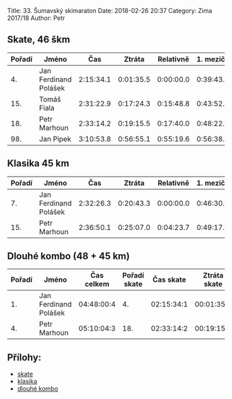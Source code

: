 Title: 33. Šumavský skimaraton
Date: 2018-02-26 20:37
Category: Zima 2017/18
Author: Petr

Skate, 46 škm
-------------

| Pořadí | Jméno                 | Čas       | Ztráta    | Relativně | 1. mezičas | 2. mezičas | 3. mezičas | 4. mezičas |
|--------|-----------------------|-----------|-----------|-----------|------------|------------|------------|------------|
| 4.     | Jan Ferdinand Polášek | 2:15:34.1 | 0:01:35.5 | 0:00:00.0 | 0:39:43.8  | 1:01:29.9  | 1:47:53.5  | 2:10:53.2  |
| 15.    | Tomáš Fiala           | 2:31:22.9 | 0:17:24.3 | 0:15:48.8 | 0:43:52.6  | 1:08:02.0  | 2:00:31.3  | 2:26:52.2  |
| 18.    | Petr Marhoun          | 2:33:14.2 | 0:19:15.5 | 0:17:40.0 | 0:48:22.8  | 1:14:02.7  | 2:04:22.8  | 2:28:38.0  |
| 98.    | Jan Pipek             | 3:10:53.8 | 0:56:55.1 | 0:55:19.6 | 0:56:38.6  | 1:27:18.8  | 2:31:44.3  | 3:05:01.6  |

Klasika 45 km
-------------

| Pořadí | Jméno                 | Čas       | Ztráta    | Relativně | 1. mezičas | 2. mezičas | 3. mezičas |
|--------|-----------------------|-----------|-----------|-----------|------------|------------|------------|
| 7.     | Jan Ferdinand Polášek | 2:32:26.3 | 0:20:43.3 | 0:00:00.0 | 0:46:30.7  | 1:22:00.7  | 2:27:29.5  |
| 15.    | Petr Marhoun          | 2:36:50.1 | 0:25:07.0 | 0:04:23.7 | 0:49:17.5  | 1:25:36.7  | 2:31:50.0  |

Dlouhé kombo (48 + 45 km)
-------------------------

| Pořadí | Jméno                 | Čas celkem | Pořadí skate | Čas skate  | Ztráta skate | Pořadí klasika | Čas klasika | Ztráta klasika |
|--------|-----------------------|------------|--------------|------------|--------------|----------------|-------------|----------------|
| 1.     | Jan Ferdinand Polášek | 04:48:00:4 | 4.           | 02:15:34:1 | 00:01:35:5   | 7.             | 02:32:26:3  | 00:20:43:3     |
| 4.     | Petr Marhoun          | 05:10:04:3 | 18.          | 02:33:14:2 | 00:19:15:5   | 15.            | 02:36:50:1  | 00:25:07:0     |

Přílohy:
--------

- [skate]({static}/static/zima-2017-18/20180224-vysl-spz-sumavak-sobota-46km-abs.pdf)
- [klasika]({static}/static/zima-2017-18/20180225-vysl-spz-sumavak-nedele-46km-abs.pdf)
- [dlouhé kombo]({static}/static/zima-2017-18/sumavak-2018-combo-z-prvni-strany.xlsx)
